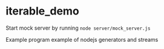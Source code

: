 # iterable_demo

Start mock server by running `node server/mock_server.js`

Example program example of nodejs generators and streams
